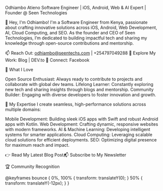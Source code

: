 
  


Odhiambo Atieno
Software Engineer | iOS, Android, Web & AI Expert | Founder @ Seen Technologies


  
  
  
  
  



👋 Hey, I'm Odhiambo!
I'm a Software Engineer from Kenya, passionate about crafting innovative solutions across iOS, Android, Web Development, AI, Cloud Computing, and SEO. As the founder and CEO of Seen Technologies, I’m dedicated to building impactful tech and sharing my knowledge through open-source contributions and mentorship.

📫 Reach Out: odhiambo@seentechs.com | +254797049288
📝 Explore My Work: Blog | DEV.to
💬 Connect: Facebook


  



🌟 What I Love

Open Source Enthusiast: Always ready to contribute to projects and collaborate with global dev teams.
Lifelong Learner: Constantly exploring new tech and sharing insights through blogs and mentorship.
Community Builder: Engaging with diverse developers to foster innovation and growth.


🚀 My Expertise
I create seamless, high-performance solutions across multiple domains:

Mobile Development: Building sleek iOS apps with Swift and robust Android apps with Kotlin.
Web Development: Crafting dynamic, responsive websites with modern frameworks.
AI & Machine Learning: Developing intelligent systems for smarter applications.
Cloud Computing: Leveraging scalable cloud solutions for efficient deployments.
SEO: Optimizing digital presence for maximum reach and impact.

👉 Read My Latest Blog Post📬 Subscribe to My Newsletter

  



🏆 Community Recognition



@keyframes bounce {
  0%, 100% { transform: translateY(0); }
  50% { transform: translateY(-12px); }
}

